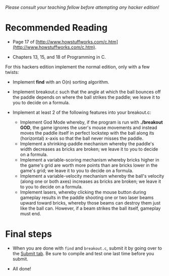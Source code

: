 *Please consult your teaching fellow before attempting any hacker edition!*

# Recommended Reading

* Page 17 of [http://www.howstuffworks.com/c.htm](http://www.howstuffworks.com/c.htm).

* Chapters 13, 15, and 18 of Programming in C.


For this hackers edition implement the normal edition, only with a few twists:

* Implement **find** with an O(n) sorting algorithm.

* Implement breakout.c such that the angle at which the ball bounces off the paddle depends on where the ball strikes the paddle; we leave it to you to decide on a formula. 

* Implement at least 2 of the following features into your breakout.c:
	* Implement God Mode whereby, if the program is run with **./breakout GOD**, the game ignores the user's mouse movements and instead moves the paddle itself in perfect lockstep with the ball along its (horizontal) x-axis so that the ball never misses the paddle.
	* Implement a shrinking-paddle mechanism whereby the paddle's width decreases as bricks are broken; we leave it to you to decide on a formula.
	* Implement a variable-scoring mechanism whereby bricks higher in the game's grid are worth more points than are bricks lower in the game's grid; we leave it to you to decide on a formula.
	* Implement a variable-velocity mechanism whereby the ball's velocity (along one or both axes) increases as bricks are broken; we leave it to you to decide on a formula.
	* Implement lasers, whereby clicking the mouse button during gameplay results in the paddle shooting one or two laser beams upward toward bricks, whereby those beams can destroy them just like the ball can. However, if a beam strikes the ball itself, gameplay must end.


# Final steps

* When you are done with `find` and `breakout.c`, submit it by going over to the [Submit tab](#submit). Be sure to compile and test one last time before you submit.

* All done!
